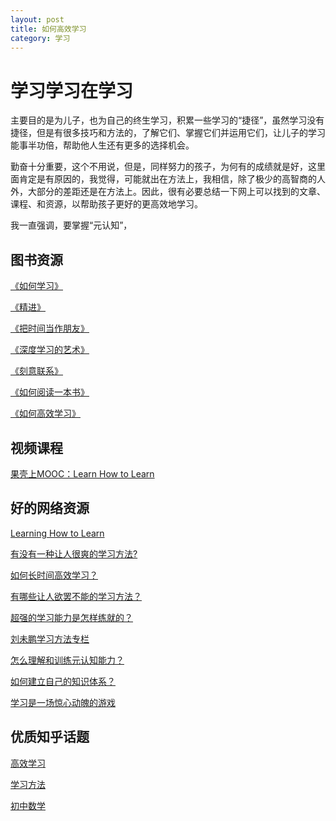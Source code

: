 ```yaml
---
layout: post
title: 如何高效学习
category: 学习
---
```


# 学习学习在学习

主要目的是为儿子，也为自己的终生学习，积累一些学习的“捷径”，虽然学习没有捷径，但是有很多技巧和方法的，了解它们、掌握它们并运用它们，让儿子的学习能事半功倍，帮助他人生还有更多的选择机会。

勤奋十分重要，这个不用说，但是，同样努力的孩子，为何有的成绩就是好，这里面肯定是有原因的，我觉得，可能就出在方法上，我相信，除了极少的高智商的人外，大部分的差距还是在方法上。因此，很有必要总结一下网上可以找到的文章、课程、和资源，以帮助孩子更好的更高效地学习。

我一直强调，要掌握“元认知”，

## 图书资源
[《如何学习》](https://www.zhihu.com/pub/book/119556686)

[《精进》](https://book.douban.com/subject/26761696/)

[《把时间当作朋友》](https://book.douban.com/subject/25749845/)

[《深度学习的艺术》](https://book.douban.com/subject/26649850/)

[《刻意联系》](https://book.douban.com/subject/26895993/)

[《如何阅读一本书》](https://book.douban.com/subject/1013208/)

[《如何高效学习》](https://book.douban.com/subject/25783654/)

## 视频课程
[果壳上MOOC：Learn How to Learn](https://mooc.guokr.com/course/1484/Learning-How-to-Learn--Powerful-Mental-Tools-to-Help-You-Master-Tough-Subjects/)

## 好的网络资源
[Learning How to Learn](http://vancexu.github.io/2015/01/08/learning-how-to-learn-part-one.html)

[有没有一种让人很爽的学习方法?](https://www.zhihu.com/question/58772932/answer/162494781)

[如何长时间高效学习？](https://www.zhihu.com/question/28358499/answer/43002343)

[有哪些让人欲罢不能的学习方法？](https://www.zhihu.com/question/30178891/answer/100118940)

[超强的学习能力是怎样练就的？](https://www.zhihu.com/question/35103080/answer/397870811)

[刘未鹏学习方法专栏](http://mindhacks.cn/topics/learning-method/)

[怎么理解和训练元认知能力？](https://www.zhihu.com/question/25696371)

[如何建立自己的知识体系？](https://www.zhihu.com/question/19591121)

[学习是一场惊心动魄的游戏](https://mp.weixin.qq.com/s/qiu_K3j6DqwVh69hmlX6mg)

## 优质知乎话题
[高效学习](https://www.zhihu.com/topic/19580586/top-answers)

[学习方法](https://www.zhihu.com/topic/19566266/top-answers)

[初中数学](https://www.zhihu.com/topic/19674923/top-answers)
